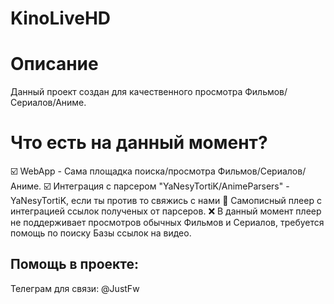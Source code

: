 # KinoLiveHD

# Описание
Данный проект создан для качественного просмотра Фильмов/Сериалов/Аниме.
# Что есть на данный момент?
☑️ WebApp - Сама площадка поиска/просмотра Фильмов/Сериалов/Аниме.
☑️ Интеграция с парсером "YaNesyTortiK/AnimeParsers" - YaNesyTortiK, если ты против то свяжись с нами
🎥 Самописный плеер с интеграцией ссылок полученых от парсеров.
❌ В данный момент плеер не поддерживает просмотров обычных Фильмов и Сериалов, требуется помощь по поиску Базы ссылок на видео.

## Помощь в проекте:
Телеграм для связи: @JustFw
